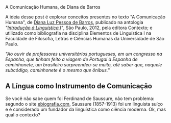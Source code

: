 <!DOCTYPE html>
<html lang="pt-br">
<tittle>A Comunicação Humana, de Diana de Barros</tittle>
<head></head>
<body>
<p class="has-text-align-left">A ideia desse post é explorar conceitos presentes no texto "A Comunicação Humana", de <a href="https://pt.wikipedia.org/wiki/Diana_Luz_Pessoa_de_Barros"> Diana Luz Pessoa de Barros</a>, publicado na antologia <em>"<a href="https://edisciplinas.usp.br/pluginfile.php/2550517/mod_label/intro/NEGR%C3%83O_EstruturaDaSentenca.pdf">Introdução à Linguística I</a>"</em>, São Paulo, 2012, pela editora Contexto; e utilizado como bibliografia na disciplina Elementos de Linguística I na Faculdade de Filosofia, Letras e Ciências Humanas da Universidade de São Paulo.</p>
<p><em>"Ao ouvir de professores universitários portugueses, em um congresso na Espanha, que tinham feito a viagem de Portugal à Espanha de caminhonete, um brasileiro surpreendeu-se muito, até saber que, naquele subcódigo, caminhonete é o mesmo que ônibus.</em>"</p>

<h2>A Língua como Instrumento de Comunicação</h2>
<p>Se você não sabe quem foi Ferdinand de Saussure, não tem problema: segundo o site <a href="https://www.ebiografia.com/ferdinand_de_saussure/" target="_blank
    ">ebiografia.com</a>, Saussure (1857-1913) foi um linguista suíço e é considerado um fundador da linguística como ciência moderna. Ok, mas qual o contexto?</p>


</body>
</html>

